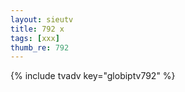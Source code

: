 ```yaml
--- 
layout: sieutv
title: 792 x
tags: [xxx]
thumb_re: 792
---
```

{% include tvadv key="globiptv792" %} 
